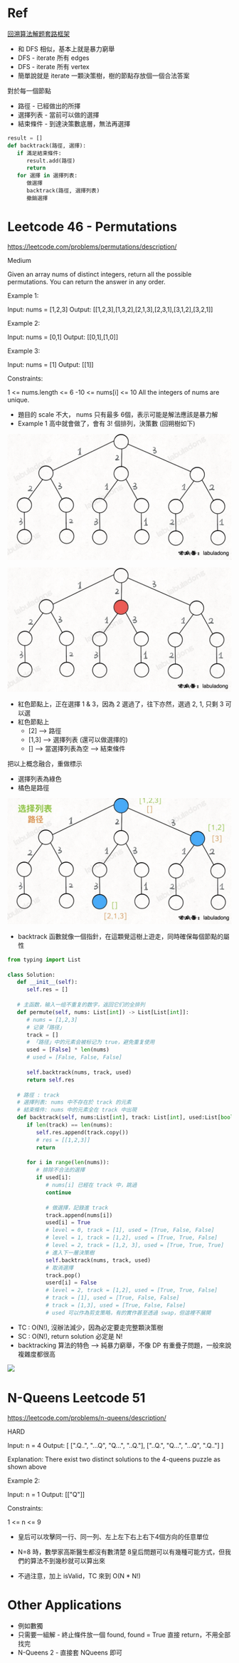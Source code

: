 # Ref

[回溯算法解题套路框架](https://labuladong.online/algo/essential-technique/backtrack-framework/)

* 和 DFS 相似，基本上就是暴力窮舉
* DFS - iterate 所有 edges
* DFS - iterate 所有 vertex
* 簡單說就是 iterate 一顆決策樹，樹的節點存放個一個合法答案

對於每一個節點

* 路徑 - 已經做出的所擇
* 選擇列表 - 當前可以做的選擇
* 結束條件 - 到達決策數底層，無法再選擇

```python
result = []
def backtrack(路徑, 選擇):
   if 滿足結束條件:
      result.add(路徑)
      return
   for 選擇 in 選擇列表:
      做選擇
      backtrack(路徑, 選擇列表)
      撤銷選擇
```

# Leetcode 46 - Permutations

https://leetcode.com/problems/permutations/description/

Medium


Given an array nums of distinct integers, return all the possible permutations. You can return the answer in any order.

 

Example 1:

Input: nums = [1,2,3]
Output: [[1,2,3],[1,3,2],[2,1,3],[2,3,1],[3,1,2],[3,2,1]]

Example 2:

Input: nums = [0,1]
Output: [[0,1],[1,0]]

Example 3:

Input: nums = [1]
Output: [[1]]
 

Constraints:

1 <= nums.length <= 6
-10 <= nums[i] <= 10
All the integers of nums are unique.


* 題目的 scale 不大， nums 只有最多 6個，表示可能是解法應該是暴力解
* Example 1 高中就會做了，會有 3! 個排列，決策數 (回朔樹如下)

<img src='../../assets/bk_1.png'><img>

<img src='../../assets/bk_2.png'><img>

* 紅色節點上，正在選擇 1 & 3，因為 2 選過了，往下亦然，選過 2, 1, 只剩 3 可以選
* 紅色節點上
  * [2] --> 路徑
  * [1,3] --> 選擇列表 (還可以做選擇的)
  * [] --> 當選擇列表為空 --> 結束條件

把以上概念融合，重做標示

* 選擇列表為綠色
* 橘色是路徑

<img src='../../assets/bk_3.png'><img>

* backtrack 函數就像一個指針，在這顆覺這樹上遊走，同時確保每個節點的屬性


```python
from typing import List

class Solution:
   def __init__(self):
      self.res = []

   # 主函数，输入一组不重复的数字，返回它们的全排列
   def permute(self, nums: List[int]) -> List[List[int]]:
      # nums = [1,2,3]
      # 记录「路径」
      track = []
      # 「路径」中的元素会被标记为 true，避免重复使用
      used = [False] * len(nums)
      # used = [False, False, False]
      
      self.backtrack(nums, track, used)
      return self.res
   
   # 路徑 : track
   # 選擇列表: nums 中不存在於 track 的元素
   # 結束條件: nums 中的元素全在 track 中出現
   def backtrack(self, nums:List[int], track: List[int], used:List[bool]) -> None:
      if len(track) == len(nums):
         self.res.append(track.copy())
         # res = [[1,2,3]]
         return 
      
      for i in range(len(nums)):
         # 排除不合法的選擇
         if used[i]:
            # nums[i] 已經在 track 中，跳過
            continue
         
            # 做選擇，記錄進 track
            track.append(nums[i])
            used[i] = True
            # level = 0, track = [1], used = [True, False, False]
            # level = 1, track = [1,2], used = [True, True, False]
            # level = 2, track = [1,2, 3], used = [True, True, True]
            # 進入下一層決策樹
            self.backtrack(nums, track, used)
            # 取消選擇
            track.pop()
            userd[i] = False
            # level = 2, track = [1,2], used = [True, True, False]
            # track = [1], used = [True, False, False]
            # track = [1,3], used = [True, False, False]
            # used 可以作為剪支策略，有的實作甚至透過 swap，但這裡不展開
```

* TC : O(N!), 沒辦法減少，因為必定要走完整顆決策樹
* SC : O(N!), return solution 必定是 N!
* backtracking 算法的特色 --> 純暴力窮舉，不像 DP 有重疊子問題，一般來說複雜度都很高

<img src='../../assets/bk_4.png'><img>

# N-Queens Leetcode 51

https://leetcode.com/problems/n-queens/description/

HARD

Input: n = 4
Output: [
   [".Q..",
   "...Q",
   "Q...",
   "..Q."],
   ["..Q.",
   "Q...",
   "...Q",
   ".Q.."]
   ]

Explanation: There exist two distinct solutions to the 4-queens puzzle as shown above

Example 2:

Input: n = 1
Output: [["Q"]]


Constraints:

1 <= n <= 9

* 皇后可以攻擊同一行、同一列、左上左下右上右下4個方向的任意單位

* N=8 時，數學家高斯醫生都沒有數清楚 8皇后問題可以有幾種可能方式，但我們的算法不到幾秒就可以算出來
* 不過注意，加上 isValid，TC 來到 O(N * N!)

# Other Applications

* 例如數獨
* 只需要一組解 - 終止條件放一個 found, found = True 直接 return，不用全部找完
* N-Queens 2 - 直接套 NQueens 即可